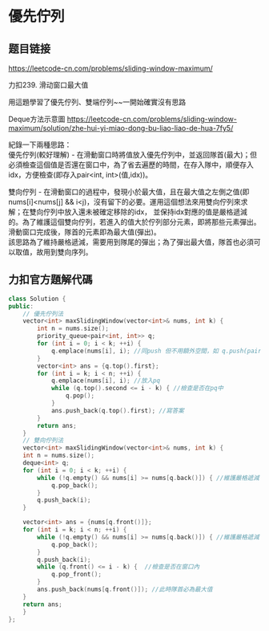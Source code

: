 # 優先佇列

## 题目链接

https://leetcode-cn.com/problems/sliding-window-maximum/

力扣239. 滑动窗口最大值

用這題學習了優先佇列、雙端佇列~~一開始確實沒有思路    

Deque方法示意圖  https://leetcode-cn.com/problems/sliding-window-maximum/solution/zhe-hui-yi-miao-dong-bu-liao-liao-de-hua-7fy5/

紀錄一下兩種思路：    
優先佇列(較好理解) - 在滑動窗口時將值放入優先佇列中，並返回隊首(最大)；但必須檢查這個值是否還在窗口中，為了省去遍歷的時間，在存入隊中，順便存入idx，方便檢查(即存入pair<int, int>(值,idx))。
    
雙向佇列 - 在滑動窗口的過程中，發現小於最大值，且在最大值之左側之值(即nums[i]<nums[j] && i<j)，沒有留下的必要。運用這個想法來用雙向佇列來求解；在雙向佇列中放入還未被確定移除的idx，
並保持idx對應的值是嚴格遞減的。為了維護這個雙向佇列，若進入的值大於佇列部分元素，即將那些元素彈出。滑動窗口完成後，隊首的元素即為最大值(彈出)。    
該思路為了維持嚴格遞減，需要用到隊尾的彈出；為了彈出最大值，隊首也必須可以取值，故用到雙向序列。    

力扣官方題解代碼
---------------------------------------

```cpp
class Solution {
public:
    // 優先佇列法
    vector<int> maxSlidingWindow(vector<int>& nums, int k) {
        int n = nums.size();
        priority_queue<pair<int, int>> q;
        for (int i = 0; i < k; ++i) {
            q.emplace(nums[i], i); //同push 但不用額外空間，如 q.push(pair<int, int>(nums[i], i))
        }
        vector<int> ans = {q.top().first};
        for (int i = k; i < n; ++i) {
            q.emplace(nums[i], i); //放入pq
            while (q.top().second <= i - k) { //檢查是否在pq中
                q.pop();
            }
            ans.push_back(q.top().first); //寫答案
        }
        return ans;
    }
    // 雙向佇列法
    vector<int> maxSlidingWindow(vector<int>& nums, int k) {
    int n = nums.size();
    deque<int> q;
    for (int i = 0; i < k; ++i) {
        while (!q.empty() && nums[i] >= nums[q.back()]) { //維護嚴格遞減
            q.pop_back();
        }
        q.push_back(i);
    }

    vector<int> ans = {nums[q.front()]};
    for (int i = k; i < n; ++i) {
        while (!q.empty() && nums[i] >= nums[q.back()]) { //維護嚴格遞減
            q.pop_back();
        }
        q.push_back(i);
        while (q.front() <= i - k) {  //檢查是否在窗口內
            q.pop_front();
        }
        ans.push_back(nums[q.front()]); //此時隊首必為最大值
    }
    return ans;
    }
};

```

